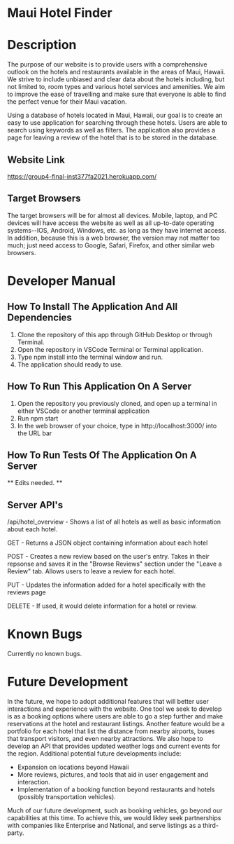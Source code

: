 # Maui Hotel Finder
# Description
The purpose of our website is to provide users with a comprehensive outlook on the hotels and restaurants available in the areas of Maui, Hawaii. We strive to include unbiased and clear data about the hotels including, but not limited to, room types and various hotel services and amenities. We aim to improve the ease of travelling and make sure that everyone is able to find the perfect venue for their Maui vacation.

Using a database of hotels located in Maui, Hawaii, our goal is to create an easy to use application for searching through these hotels. Users are able to search using keywords as well as filters. The application also provides a page for leaving a review of the hotel that is to be stored in the database.

## Website Link
https://group4-final-inst377fa2021.herokuapp.com/

## Target Browsers
The target browsers will be for almost all devices. Mobile, laptop, and PC devices will have access the website as well as all up-to-date operating systems--IOS, Android, Windows, etc. as long as they have internet access. In addition, because this is a web browser, the version may not matter too much; just need access to Google, Safari, Firefox, and other similar web browsers.

# Developer Manual
## How To Install The Application And All Dependencies
1. Clone the repository of this app through GitHub Desktop or through Terminal.
2. Open the repository in VSCode Terminal or Terminal application.
3. Type npm install into the terminal window and run.
4. The application should ready to use.
## How To Run This Application On A Server
1. Open the repository you previously cloned, and open up a terminal in either VSCode or another terminal application
2. Run npm start
3. In the web browser of your choice, type in http://localhost:3000/ into the URL bar
## How To Run Tests Of The Application On A Server
** Edits needed. **

## Server API's
/api/hotel_overview - Shows a list of all hotels as well as basic information about each hotel.

GET - Returns a JSON object containing information about each hotel

POST - Creates a new review based on the user's entry. Takes in their repsonse and saves it in the "Browse Reviews" section under the "Leave a Review" tab. Allows users to leave a review for each hotel.

PUT - Updates the information added for a hotel specifically with the reviews page

DELETE - If used, it would delete information for a hotel or review.

# Known Bugs
Currently no known bugs.

# Future Development
In the future, we hope to adopt additional features that will better user interactions and experience with the website. One tool we seek to develop is as a booking options where users are able to go a step further and make reservations at the hotel and restaurant listings. Another feature would be a portfolio for each hotel that list the distance from nearby airports, buses that transport visitors, and even nearby attractions. We also hope to develop an API that provides updated weather logs and current events for the region.
Additional potential future developments include:
- Expansion on locations beyond Hawaii
- More reviews, pictures, and tools that aid in user engagement and interaction.
- Implementation of a booking function beyond restaurants and hotels (possibly transportation vehicles).

Much of our future development, such as booking vehicles, go beyond our capabilities at this time. To achieve this, we would likley seek partnerships with companies like Enterprise and National, and serve listings as a third-party.

